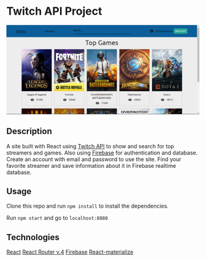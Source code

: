 # Twitch API Project

![Alt text](src/images/screenshot.PNG?raw=true "Twitch API Project")

## Description

A site built with React using [Twitch API](https://dev.twitch.tv/docs/v5) to show and search for top streamers and games. Also using [Firebase](https://firebase.google.com/) for authentication and database.
Create an account with email and password to use the site. Find your favorite streamer and save information about it in Firebase realtime database.

## Usage

Clone this repo and run `npm install` to install the dependencies.

Run `npm start` and go to `localhost:8080`

## Technologies

[React](https://reactjs.org/)
[React Router v.4](https://reacttraining.com/react-router/)
[Firebase](https://firebase.google.com/)
[React-materialize](https://react-materialize.github.io/#/)
